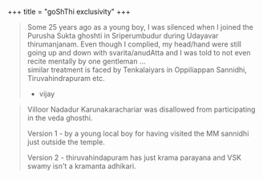 +++
title = "goShThi exclusivity"
+++

> Some 25 years ago as a young boy, I was silenced when I joined the Purusha Sukta ghoshti in Sriperumbudur during Udayavar thirumanjanam. Even though I complied, my head/hand were still going up and down with svarita/anudAtta and I was told to not even recite mentally by one gentleman  ...  
> similar treatment is faced by Tenkalaiyars in Oppiliappan Sannidhi, Tiruvahindrapuram etc.
> - vijay


> Villoor Nadadur Karunakarachariar was disallowed from participating in the veda ghosthi. 
> 
> Version 1 - by a young local boy for having visited the MM sannidhi just outside the temple.
>
> Version 2 - thiruvahindapuram has just krama parayana and VSK swamy isn't a kramanta adhikari.


